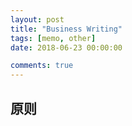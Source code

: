 ```yaml
---
layout: post
title: "Business Writing"
tags: [memo, other]
date: 2018-06-23 00:00:00

comments: true
---  
```


## 原则

<!--more-->  